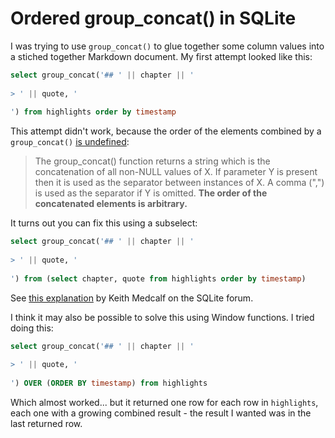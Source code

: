 # Ordered group_concat() in SQLite

I was trying to use `group_concat()` to glue together some column values into a stiched together Markdown document. My first attempt looked like this:

```sql
select group_concat('## ' || chapter || '
                    
> ' || quote, '
                    
') from highlights order by timestamp
```

This attempt didn't work, because the order of the elements combined by a `group_concat()` [is undefined](https://www.sqlite.org/lang_aggfunc.html#group_concat):

> The group_concat() function returns a string which is the concatenation of all non-NULL values of X. If parameter Y is present then it is used as the separator between instances of X. A comma (",") is used as the separator if Y is omitted. **The order of the concatenated elements is arbitrary.**

It turns out you can fix this using a subselect:

```sql
select group_concat('## ' || chapter || '
                    
> ' || quote, '
                    
') from (select chapter, quote from highlights order by timestamp)
```
See [this explanation](https://sqlite.org/forum/forumpost/228bb96e12a746ce) by Keith Medcalf on the SQLite forum.

I think it may also be possible to solve this using Window functions. I tried doing this:
```sql
select group_concat('## ' || chapter || '
                    
> ' || quote, '
                    
') OVER (ORDER BY timestamp) from highlights
```
Which almost worked... but it returned one row for each row in `highlights`, each one with a growing combined result - the result I wanted was in the last returned row.

